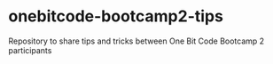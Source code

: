# onebitcode-bootcamp2-tips
Repository to share tips and tricks between One Bit Code Bootcamp 2 participants
